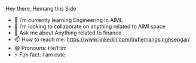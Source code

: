 Hey there, Hemang this Side

- 🌱 I’m currently learning Engineering In AIML
- 👯 I’m looking to collaborate on anything related to AiMl space
- 💬 Ask me about Anything related to finance
- 📫 How to reach me: https://www.linkedin.com/in/hemangsinghsengar/
- 😄 Pronouns: He/Him
- ⚡ Fun fact: I am cute
